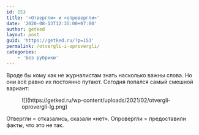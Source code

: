 ```yaml
---
id: 153
title: '«Отвергли» и «опровергли»'
date: '2020-08-13T12:35:00+07:00'
author: getked
layout: post
guid: 'https://getked.ru/?p=153'
permalink: /otvergli-i-oprovergli/
categories:
    - 'Без рубрики'
---
```


Вроде бы кому как не журналистам знать насколько важны слова. Но они всё равно их постоянно путают. Сегодня попался самый смешной вариант:

<figure class="wp-block-image size-large">![](https://getked.ru/wp-content/uploads/2021/02/otvergli-oprovergli-lg.png)</figure>Отвергли = отказались, сказали «нет».  
Опровергли = предоставили факты, что это не так.